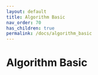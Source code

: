 ```yaml
---
layout: default
title: Algorithm Basic
nav_order: 70
has_children: true
permalink: /docs/algorithm_basic
---
```


# Algorithm Basic
